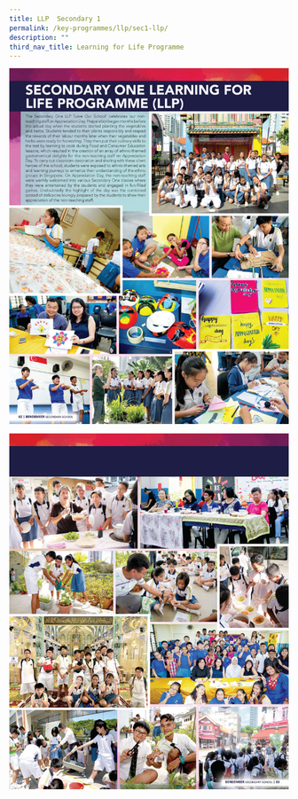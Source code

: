```yaml
---
title: LLP  Secondary 1
permalink: /key-programmes/llp/sec1-llp/
description: ""
third_nav_title: Learning for Life Programme
---
```

![Secondary One Learning for Life Programme](/images/Keyprogrammes/llps1-01.jpeg)

![Secondary One Learning for Life Programme](/images/Keyprogrammes/llps1-02.jpeg)

